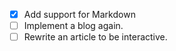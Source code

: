 * [x] Add support for Markdown
* [ ] Implement a blog again.
* [ ] Rewrite an article to be interactive.
